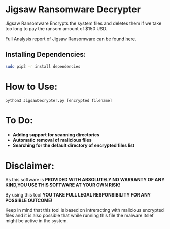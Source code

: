 # **Jigsaw Ransomware Decrypter**

Jigsaw Ransomware Encrypts the system files and deletes them if we take too long to pay the ransom amount of $150 USD.

Full Analysis report of Jigsaw Ransomware can be found [here](https://github.com/saasthavasan/Malware-Analysis-Reports/tree/master/JigsawRansomware/Report).

## **Installing Dependencies**:

```bash
sudo pip3 -r install dependencies
```

# **How to Use**:

```
python3 JigsawDecrypter.py [encrypted filename]
```

# **To Do**:

* **Adding support for scanning directories**
* **Automatic removal of malicious files**
* **Searching for the default directory of encrypted files list**

# **Disclaimer**:

As this software is **PROVIDED WITH ABSOLUTELY NO WARRANTY OF ANY KIND,YOU USE THIS SOFTWARE AT YOUR OWN RISK!**

By using this tool **YOU TAKE FULL LEGAL RESPONSIBILITY FOR ANY POSSIBLE OUTCOME!**

Keep in mind that this tool is based on intreracting with malicious encrypted files and it is also possible that while running this file the malware itslef might be active in the system.
